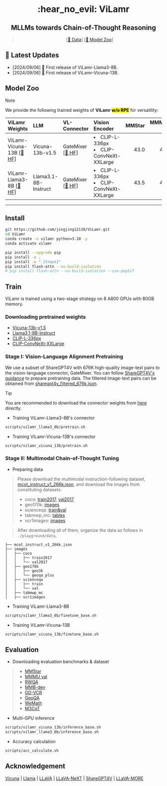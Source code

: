 <div align="center">
<h1> :hear_no_evil: ViLamr</h1> 
<h2>MLLMs towards Chain-of-Thought Reasoning</h2> 

[//]: # (> [[Paper]&#40;&#41;] [[📝 Project Page]&#40;https://mm-vl.github.io/vilamr/&#41;] )
> [[🤗 Data](https://huggingface.co/datasets/JingjingJiang/MCoT-Instruct-266K)] [[🤗 Model Zoo](https://huggingface.co/collections/JingjingJiang/vilamr-66d02b6b74809ac0b6b09675)]
</div>


## 📢 Latest Updates

- [2024/09/06] 📌 First release of ViLamr-Llama3-8B.
- [2024/09/06] 📌 First release of ViLamr-Vicuna-13B.

## Model Zoo

[//]: # (ViLamr can be instantiated with popular LLMs &#40;e.g., vicuna-13b-v1.5, Llama3.1-8b&#41;.)

> [!NOTE]
> We provide the following trained weights of **ViLamr <mark>w/o RPE</mark>** for versatility:

| ViLamr Weights                                                                      | LLM                  | VL-Connector                                                                         | Vision Encoder                               | MMStar |   MMMU-v | RWQA |   MMB-d | GD-VCR | GeoQA | WeMath | M3CoT (ZS) |
|:------------------------------------------------------------------------------------| :------------------- |:-------------------------------------------------------------------------------------|:---------------------------------------------|-------:|---------:|-----:|--------:|-------:|------:|-------:|-----------:|
| ViLamr-Vicuna-13B [[🤗 HF](https://huggingface.co/JingjingJiang/vilamr-vicuna-13b)] | Vicuna-13b-v1.5      | GateMixer [[🤗 HF](https://huggingface.co/JingjingJiang/vilamr-vicuna-13b-pretrain)] | <li> CLIP-L-336px <li> CLIP-ConvNeXt-XXLarge |   43.0 |     42.3 | 62.2 |    76.0 |   87.9 |  64.8 |   32.2 |       45.2 |
| ViLamr-Llama3-8B [[🤗 HF](https://huggingface.co/JingjingJiang/vilamr-llama3-8b)]   | Llama3.1-8B-Instruct | GateMixer [[🤗 HF](https://huggingface.co/JingjingJiang/vilamr-llama3-8b-pretrain)]  | <li> CLIP-L-336px <li> CLIP-ConvNeXt-XXLarge |   43.5 |     41.4 | 60.1 |    75.3 |   87.0 |  70.8 |   33.0 |       44.0 |

---

## Install

```bash
git https://github.com/jingjing12110/ViLamr.git
cd ViLamr
conda create -n vilamr python=3.10 -y
conda activate vilamr

pip install --upgrade pip   
pip install -e .
pip install -e ".[train]"
pip install flash-attn --no-build-isolation
# pip install flash-attn --no-build-isolation --use-pep517
```

## Train

ViLamr is trained using a two-stage strategy on 8 A800 GPUs with 80GB memory.

### Downloading pretrained weights

- [Vicuna-13b-v1.5](https://huggingface.co/lmsys/vicuna-13b-v1.5)
- [Llama3.1-8B-Instruct](https://huggingface.co/meta-llama/Meta-Llama-3.1-8B-Instruct)
- [CLIP-L-336px](https://huggingface.co/openai/clip-vit-large-patch14-336)
- [CLIP-ConvNeXt-XXLarge](https://huggingface.co/laion/CLIP-convnext_xxlarge-laion2B-s34B-b82K-augreg-soup)

### Stage I: Vision-Language Alignment Pretraining

We use a subset of ShareGPT4V with 676K high-quality image-text pairs to the vision-language connector, GateMixer. You can follow [ShareGPT4V's guidance](https://github.com/ShareGPT4Omni/ShareGPT4V/blob/master/docs/Data.md) to prepare pretraining data. The filtered image-text pairs can be obtained from [sharegpt4v_filtered_676k.json](https://huggingface.co/datasets/JingjingJiang/ViLamr-Pretrain).

> [!TIP]
> You are recommended to download the connector weights from [here](https://huggingface.co/collections/JingjingJiang/vilamr-66d02b6b74809ac0b6b09675) directly.

- Training ViLamr-Llama3-8B's connector

```bash
scripts/vilamr_llama3_8b/pretrain.sh
```

- Training ViLamr-Vicuna-13B's connector

```bash
scripts/vilamr_vicuna_13b/pretrain.sh
```

### Stage II: Multimodal Chain-of-Thought Tuning

- Preparing data

> Please download the multimodal instruction-following dataset, [mcot_instruct_v1_266k.json](https://huggingface.co/datasets/JingjingJiang/MCoT-Instruct-266K), and download the images from constituting datasets:
>
> - coco: [train2017](http://images.cocodataset.org/zips/train2017.zip), [val2017](http://images.cocodataset.org/zips/val2017.zip)
> - geo170k: [images](https://huggingface.co/datasets/Luckyjhg/Geo170K/blob/main/images.zip)
> - scienceqa: [train&val](https://drive.google.com/drive/folders/1w8imCXWYn2LxajmGeGH_g5DaL2rabHevg)
> - tabmwp_mc: [tables](https://github.com/lupantech/PromptPG/tree/main/data/tabmwp)
> - vcr1images: [images](https://s3.us-west-2.amazonaws.com/ai2-rowanz/vcr1images.zip)

> After downloading all of them, organize the data as follows in `./playground/data`,

```
├── mcot_instruct_v1_266k.json
├── images
│   ├── coco
│   │   ├── train2017
│   │   └── val2017
│   ├── geo170k
│   │   ├── geo3k
│   │   └── geoqa_plus
│   ├── scienceqa
│   │   ├── train
│   │   └── val
│   ├── tabmwp_mc
│   ├── vcr1images
```

- Training ViLamr-Llama3-8B

```bash
scripts/vilamr_llama3_8b/finetune_base.sh
```

- Training ViLamr-Vicuna-13B

```bash
scripts/vilamr_vicuna_13b/finetune_base.sh
```

## Evaluation

- Downloading evaluation benchmarks & dataset

> - [MMStar](https://mmstar-benchmark.github.io/)
> - [MMMU val](https://mmmu-benchmark.github.io/)
> - [RWQA](https://x.ai/blog/grok-1.5v)
> - [MMB-dev](https://github.com/open-compass/MMBench)
> - [GD-VCR](https://gd-vcr.github.io/)
> - [GeoQA](https://github.com/pipilurj/G-LLaVA)
> - [WeMath](https://we-math.github.io/)
> - [M3CoT](https://lightchen233.github.io/m3cot.github.io/index.html)

- Multi-GPU inference

```bash
scripts/vilamr_vicuna_13b/inference_base.sh
scripts/vilamr_llama3_8b/inference_base.sh
```

- Accuracy calculation

```bash
scripts/acc_calculate.sh
```

## Acknowledgement

[Vicuna](https://github.com/lm-sys/FastChat) | [Llama](https://github.com/lm-sys/FastChat) | [LLaVA](https://github.com/haotian-liu/LLaVA) | [LLaVA-NeXT](https://github.com/LLaVA-VL/LLaVA-NeXT) | [ShareGPT4V](https://github.com/ShareGPT4Omni/ShareGPT4V) | [LLaVA-MORE](https://github.com/aimagelab/LLaVA-MORE)

[//]: #
[//]: #
